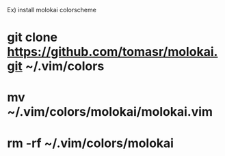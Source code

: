 
Ex) install molokai colorscheme
# git clone https://github.com/tomasr/molokai.git ~/.vim/colors
# mv ~/.vim/colors/molokai/molokai.vim
# rm -rf ~/.vim/colors/molokai


